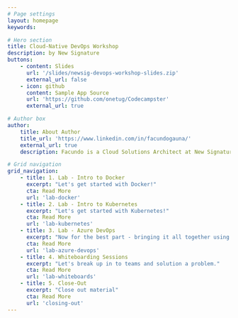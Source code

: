 ```yaml
---
# Page settings
layout: homepage
keywords:

# Hero section
title: Cloud-Native DevOps Workshop
description: by New Signature
buttons:
    - content: Slides
      url: '/slides/newsig-devops-workshop-slides.zip'
      external_url: false
    - icon: github
      content: Sample App Source
      url: 'https://github.com/onetug/Codecampster'
      external_url: true

# Author box
author:
    title: About Author
    title_url: 'https://www.linkedin.com/in/facundogauna/'
    external_url: true
    description: Facundo is a Cloud Solutions Architect at New Signature. He enjoys helping clients with architecture, containers/orchestration, and stream lining development processes.

# Grid navigation
grid_navigation:
    - title: 1. Lab - Intro to Docker
      excerpt: "Let's get started with Docker!"
      cta: Read More
      url: 'lab-docker'
    - title: 2. Lab - Intro to Kubernetes
      excerpt: "Let's get started with Kubernetes!"
      cta: Read More
      url: 'lab-kubernetes'
    - title: 3. Lab - Azure DevOps
      excerpt: "Now for the best part - bringing it all together using Azure DevOps!"
      cta: Read More
      url: 'lab-azure-devops'
    - title: 4. Whiteboarding Sessions
      excerpt: "Let's break up in to teams and solution a problem."
      cta: Read More
      url: 'lab-whiteboards'
    - title: 5. Close-Out
      excerpt: "Close out material"
      cta: Read More
      url: 'closing-out'
---
```

